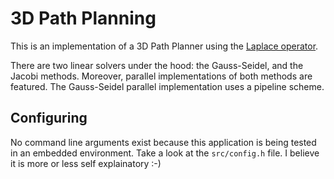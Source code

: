 # 3D Path Planning

This is an implementation of a 3D Path Planner using the [Laplace operator](http://en.wikipedia.org/wiki/Laplacian).

There are two linear solvers under the hood: the Gauss-Seidel, and the Jacobi methods. Moreover, parallel implementations of both methods are featured. The Gauss-Seidel parallel implementation uses a pipeline scheme.

## Configuring

No command line arguments exist because this application is being tested in an embedded environment. Take a look at the `src/config.h` file. I believe it is more or less self explainatory :-)

